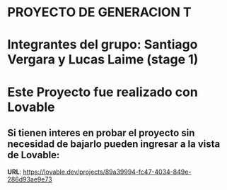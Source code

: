# PROYECTO DE GENERACION T

# Integrantes del grupo: Santiago Vergara y Lucas Laime (stage 1)

# Este Proyecto fue realizado con Lovable

## Si tienen interes en probar el proyecto sin necesidad de bajarlo pueden ingresar a la vista de Lovable:

**URL**: https://lovable.dev/projects/89a39994-fc47-4034-849e-286d93ae9e73

